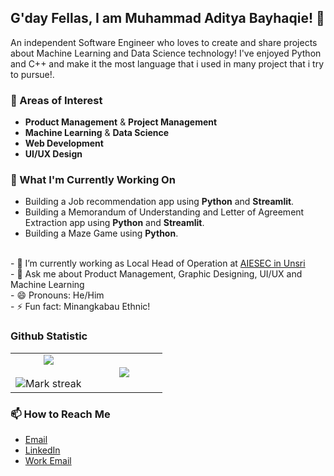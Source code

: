 ## G'day Fellas, I am Muhammad Aditya Bayhaqie! 👋

An independent Software Engineer who loves to create and share projects about Machine Learning and Data Science technology! I've enjoyed Python and C++ and make it the most language that i used in many project that i try to pursue!.

### 🔭 Areas of Interest
- **Product Management** & **Project Management**
- **Machine Learning** & **Data Science**
- **Web Development**
- **UI/UX Design**

### 🌱 What I'm Currently Working On
- Building a Job recommendation app using **Python** and **Streamlit**.
- Building a Memorandum of Understanding and Letter of Agreement Extraction app using **Python** and **Streamlit**.
- Building a Maze Game using **Python**.

<br>
- 💼 I’m currently working as Local Head of Operation at <a href="https://aiesec.org/">AIESEC in Unsri</a><br>
- 💬 Ask me about Product Management, Graphic Designing, UI/UX and Machine Learning<br>
- 😄 Pronouns: He/Him<br>
- ⚡ Fun fact: Minangkabau Ethnic!

### Github Statistic
<table align="center">
<tr border="none">
<td width="50%" align="center">
  
  <img align="center" src="https://github-readme-stats-eight-theta.vercel.app/api?username=Bayhaqieee&show_icons=true&theme=great-gatsby&include_all_commits=true&count_private=true"/>
  <br></br>
  <img  title="🔥 Get streak stats for your profile at git.io/streak-stats" alt="Mark streak" src="https://github-readme-streak-stats.herokuapp.com/?user=Bayhaqieee&theme=great-gatsby&hide_border=false" /> 
</td>

<td width="50%" align="center">

  <img  align="center"  src="https://github-readme-stats.anuraghazra1.vercel.app/api/top-langs/?username=Bayhaqieee&theme=great-gatsby&exclude_repo=dotfiles,si-biji&hide=ejs,blade,html,pug,css,scss,xslt&hide_border=false&no-bg=true&no-frame=true&langs_count=9"/>
  
</td>
</tr>
</table>

### 📫 How to Reach Me
- [Email](adityabayhaqie@gmail.com)
- [LinkedIn](https://www.linkedin.com/in/bayhaqieee/)
- [Work Email](adityabayhaqie@aiesec.net)
